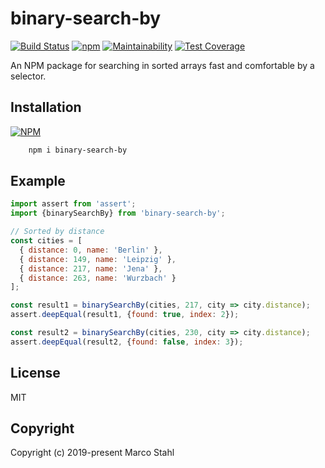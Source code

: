 # binary-search-by

[![Build Status](https://travis-ci.org/shybyte/binary-search-by.svg?branch=master)](https://travis-ci.org/shybyte/binary-search-by)
[![npm](https://img.shields.io/npm/v/binary-search-by.svg)](https://www.npmjs.com/package/binary-search-by)
[![Maintainability](https://api.codeclimate.com/v1/badges/d5066b180c3bf3a3c0b8/maintainability)](https://codeclimate.com/github/shybyte/binary-search-by/maintainability)
[![Test Coverage](https://api.codeclimate.com/v1/badges/d5066b180c3bf3a3c0b8/test_coverage)](https://codeclimate.com/github/shybyte/binary-search-by/test_coverage)

An NPM package for searching in sorted arrays fast and comfortable by a selector.

## Installation

[![NPM](https://nodei.co/npm/binary-search-by.png)](https://www.npmjs.com/package/binary-search-by)

```bash
    npm i binary-search-by
```

## Example

```javascript
import assert from 'assert';
import {binarySearchBy} from 'binary-search-by';

// Sorted by distance
const cities = [
  { distance: 0, name: 'Berlin' },
  { distance: 149, name: 'Leipzig' },
  { distance: 217, name: 'Jena' },
  { distance: 263, name: 'Wurzbach' }
];

const result1 = binarySearchBy(cities, 217, city => city.distance);
assert.deepEqual(result1, {found: true, index: 2});

const result2 = binarySearchBy(cities, 230, city => city.distance);
assert.deepEqual(result2, {found: false, index: 3});
```

## License

MIT

## Copyright

Copyright (c) 2019-present Marco Stahl
